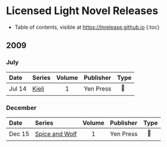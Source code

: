 # Licensed Light Novel Releases

- Table of contents, visible at https://lnrelease.github.io
{:toc}

## 2009

### July

Date|Series|Volume|Publisher|Type|
:---|:---|:---:|:---|---|
Jul 14|[Kieli](https://yenpress.com/titles/9780759529298-kieli-vol-1-light-novel-the-dead-sleep-in-the-wilderness)|1|Yen Press|<span style="visibility: hidden">🖥️</span>📖|

### December

Date|Series|Volume|Publisher|Type|
:---|:---|:---:|:---|---|
Dec 15|[Spice and Wolf](https://yenpress.com/titles/9780759531048-spice-and-wolf-vol-1-light-novel)|1|Yen Press|<span style="visibility: hidden">🖥️</span>📖|
